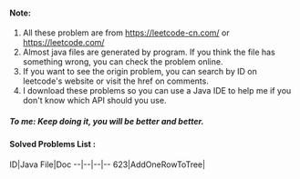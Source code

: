 #### Note:
1. All these problem are from https://leetcode-cn.com/ or https://leetcode.com/
2. Almost java files are generated by program. If you think the file has something wrong, you can check the problem online.
3. If you want to see the origin problem, you can search by ID on leetcode's website or visit the href on comments.
4. I download these problems so you can use a Java IDE to help me if you don't know which API should you use. 


##### To me: Keep doing it, you will be better and better.

#### Solved Problems List :
ID|Java File|Doc
--|--|--|--
623|AddOneRowToTree|[]()